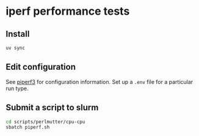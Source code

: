 # iperf performance tests

## Install

```sh
uv sync
```

## Edit configuration

See [piperf3](https://github.com/swelborn/piperf3) for configuration information. Set up a `.env` file for a particular run type.

## Submit a script to slurm

```sh
cd scripts/perlmutter/cpu-cpu
sbatch piperf.sh
```